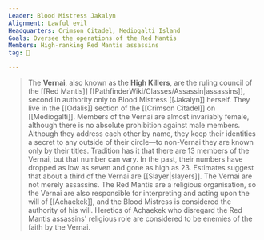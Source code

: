 ```yaml
---
Leader: Blood Mistress Jakalyn
Alignment: Lawful evil
Headquarters: Crimson Citadel, Mediogalti Island
Goals: Oversee the operations of the Red Mantis
Members: High-ranking Red Mantis assassins
tag: 👥

---
```


> The **Vernai**, also known as the **High Killers**, are the ruling council of the [[Red Mantis]] [[PathfinderWiki/Classes/Assassin|assassins]], second in authority only to Blood Mistress [[Jakalyn]] herself. They live in the [[Odalis]] section of the [[Crimson Citadel]] on [[Mediogalti]].
> Members of the Vernai are almost invariably female, although there is no absolute prohibition against male members. Although they address each other by name, they keep their identities a secret to any outside of their circle—to non-Vernai they are known only by their titles. Tradition has it that there are 13 members of the Vernai, but that number can vary. In the past, their numbers have dropped as low as seven and gone as high as 23. Estimates suggest that about a third of the Vernai are [[Slayer|slayers]].
> The Vernai are not merely assassins. The Red Mantis are a religious organisation, so the Vernai are also responsible for interpreting and acting upon the will of [[Achaekek]], and the Blood Mistress is considered the authority of his will.
> Heretics of Achaekek who disregard the Red Mantis assassins' religious role are considered to be enemies of the faith by the Vernai.







